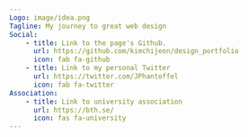 ```yaml
---
Logo: image/idea.png
Tagline: My journey to great web design
Social:
    - title: Link to the page's Github.
      url: https://github.com/kimchijeon/design_portfolio
      icon: fab fa-github
    - title: Link to my personal Twitter
      url: https://twitter.com/JPhantoffel
      icon: fab fa-twitter
Association:
    - title: Link to university association
      url: https://bth.se/
      icon: fas fa-university
---
```

